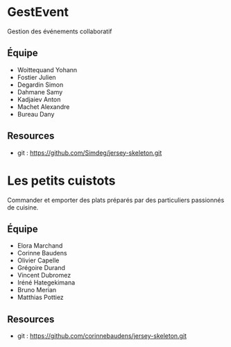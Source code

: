 # GestEvent

Gestion des événements collaboratif

## Équipe

* Woittequand Yohann
* Fostier Julien
* Degardin Simon
* Dahmane Samy
* Kadjaiev Anton
* Machet Alexandre
* Bureau Dany

## Resources

* git : https://github.com/Simdeg/jersey-skeleton.git

# Les petits cuistots

Commander et emporter des plats préparés par des particuliers passionnés de cuisine.

## Équipe

* Elora Marchand
* Corinne Baudens
* Olivier Capelle
* Grégoire Durand
* Vincent Dubromez
* Iréné Hategekimana
* Bruno Merian
* Matthias Pottiez 

## Resources

* git : https://github.com/corinnebaudens/jersey-skeleton.git

